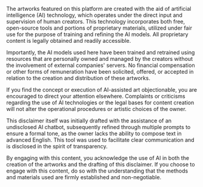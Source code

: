 The artworks featured on this platform are created with the aid of artificial intelligence (AI) technology, which operates under the direct input and supervision of human creators. This technology incorporates both free, open-source tools and portions of proprietary materials, utilized under fair use for the purpose of training and refining the AI models. All proprietary content is legally obtained and readily accessible.

Importantly, the AI models used here have been trained and retrained using resources that are personally owned and managed by the creators without the involvement of external companies' servers. No financial compensation or other forms of remuneration have been solicited, offered, or accepted in relation to the creation and distribution of these artworks.

If you find the concept or execution of AI-assisted art objectionable, you are encouraged to direct your attention elsewhere. Complaints or criticisms regarding the use of AI technologies or the legal bases for content creation will not alter the operational procedures or artistic choices of the owner.

This disclaimer itself was initially drafted with the assistance of an undisclosed AI chatbot, subsequently refined through multiple prompts to ensure a formal tone, as the owner lacks the ability to compose text in advanced English. This tool was used to facilitate clear communication and is disclosed in the spirit of transparency.

By engaging with this content, you acknowledge the use of AI in both the creation of the artworks and the drafting of this disclaimer. If you choose to engage with this content, do so with the understanding that the methods and materials used are firmly established and non-negotiable.

